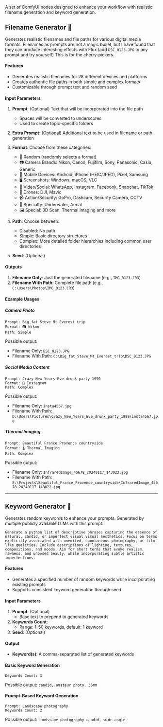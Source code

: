 A set of ComfyUI nodes designed to enhance your workflow with realistic filename generation and keyword generation.

## Filename Generator 📁

Generates realistic filenames and file paths for various digital media formats. Filenames as prompts are not a magic bullet, but I have found that they can produce interesting effects with Flux (add `DSC_0123.JPG` to any prompt and try yourself) This is for the cherry-pickers.

#### Features

- Generates realistic filenames for 28 different devices and platforms
- Creates authentic file paths in both simple and complex formats
- Customizable through prompt text and random seed

#### Input Parameters

1. **Prompt**: (Optional) Text that will be incorporated into the file path
   - Spaces will be converted to underscores
   - Used to create topic-specific folders

2. **Extra Prompt**: (Optional) Additional text to be used in filename or path generation

3. **Format**: Choose from these categories:
   - 🎲 Random (randomly selects a format)
   - 📷 Camera Brands: Nikon, Canon, Fujifilm, Sony, Panasonic, Casio, Generic
   - 📱 Mobile Devices: Android, iPhone (HEIC/JPEG), Pixel, Samsung
   - 🖥️ Screenshots: Windows, macOS, VLC
   - 🎥 Video/Social: WhatsApp, Instagram, Facebook, Snapchat, TikTok
   - 🚁 Drones: DJI, Mavic
   - 📹 Action/Security: GoPro, Dashcam, Security Camera, CCTV
   - 🤿 Specialty: Underwater, Aerial
   - 🖼️ Special: 3D Scan, Thermal Imaging and more

4. **Path**: Choose between:
   - Disabled: No path
   - Simple: Basic directory structures
   - Complex: More detailed folder hierarchies including common user directories

5. **Seed**: (Optional)

#### Outputs

1. **Filename Only**: Just the generated filename (e.g., `IMG_0123.CR3`)
2. **Filename With Path**: Complete file path (e.g., `C:\Users\Photos\IMG_0123.CR3`)

#### Example Usages

##### Camera Photo
```
Prompt: Big fat Steve Mt Everest trip
Format: 📷 Nikon
Path: Simple
```
Possible output:
- Filename Only: `DSC_0123.JPG`
- Filename With Path: `C:\Big_fat_Steve_Mt_Everest_trip\DSC_0123.JPG`

##### Social Media Content
```
Prompt: Crazy New Years Eve drunk party 1999
Format: 📸 Instagram
Path: Complex
```
Possible output:
- Filename Only: `insta4567.jpg`
- Filename With Path: `D:\Users\Pictures\Crazy_New_Years_Eve_drunk_party_1999\insta4567.jpg`

##### Thermal Imaging
```
Prompt: Beautiful France Provence countryside
Format: 🌡️ Thermal Imaging
Path: Complex
```
Possible output:
- Filename Only: `InfraredImage_45678_20240117_143022.jpg`
- Filename With Path: `E:\Projects\Beautiful_France_Provence_countryside\InfraredImage_45678_20240117_143022.jpg`

---

## Keyword Generator 🔑

Generates random keywords to enhance your prompts. Generated by multiple publicly available LLMs with this prompt:
```
Generate a python list of descriptive phrases capturing the essence of natural, candid, or imperfect visual visual aesthetics. Focus on terms explicitly associated with unedited, spontaneous photography, or film-like qualities. Include descriptions of lighting, textures, compositions, and moods. Aim for short terms that evoke realism, rawness, and unposed beauty, while incorporating subtle artistic imperfections.
```

#### Features

- Generates a specified number of random keywords while incorporating existing prompts
- Supports consistent keyword generation through seed

#### Input Parameters

1. **Prompt**: (Optional) 
   - Base text to prepend to generated keywords
2. **Keywords Count**: 
   - Range: 1-50 keywords, default: 1 keyword
3. **Seed**: (Optional)
#### Output

- **Keyword(s)**: A comma-separated list of generated keywords

#### Basic Keyword Generation
```
Keywords Count: 3
```
Possible output: `candid, amateur photo, 35mm`

#### Prompt-Based Keyword Generation
```
Prompt: Landscape photography
Keywords Count: 2
```
Possible output: `Landscape photography candid, wide angle`
